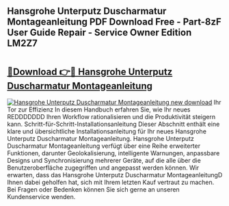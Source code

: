 ## Hansgrohe Unterputz Duscharmatur Montageanleitung PDF Download Free - Part-8zF User Guide Repair - Service Owner Edition LM2Z7

# <h2><a href="http://df90gj1.blite.top/?on=Hansgrohe+Unterputz+Duscharmatur+Montageanleitung">🔗Download 👉🔴 Hansgrohe Unterputz Duscharmatur Montageanleitung</a></h2>

[![Hansgrohe Unterputz Duscharmatur Montageanleitung new download](https://i.imgur.com/lujVjoI.png)](http://df90gj1.blite.top/?on=Hansgrohe+Unterputz+Duscharmatur+Montageanleitung)
Ihr Tor zur Effizienz In diesem Handbuch erfahren Sie, wie Ihr neues REDDDDDDD Ihren Workflow rationalisieren und die Produktivität steigern kann. Schritt-für-Schritt-Installationsanleitung Dieser Abschnitt enthält eine klare und übersichtliche Installationsanleitung für Ihr neues Hansgrohe Unterputz Duscharmatur Montageanleitung. Hansgrohe Unterputz Duscharmatur Montageanleitung verfügt über eine Reihe erweiterter Funktionen, darunter Geolokalisierung, intelligente Warnungen, anpassbare Designs und Synchronisierung mehrerer Geräte, auf die alle über die Benutzeroberfläche zugegriffen und angepasst werden können. Wir erwarten, dass das Hansgrohe Unterputz Duscharmatur MontageanleitungD Ihnen dabei geholfen hat, sich mit Ihrem letzten Kauf vertraut zu machen. Bei Fragen oder Bedenken können Sie sich gerne an unseren Kundenservice wenden.
